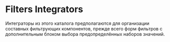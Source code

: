 # Filters Integrators

Интеграторы из этого каталога предполагаются для организации составных
фильтрующих компонентов, прежде всего форм фильтров с дополнительным блоком
выбора предопределённых наборов значений.
